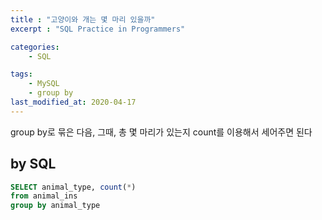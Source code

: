 ```yaml
---
title : "고양이와 개는 몇 마리 있을까"
excerpt : "SQL Practice in Programmers"

categories:
    - SQL

tags:
    - MySQL
    - group by
last_modified_at: 2020-04-17
---
```


group by로 묶은 다음, 그때, 총 몇 마리가 있는지 count를 이용해서 세어주면 된다

## by SQL

```sql
SELECT animal_type, count(*)
from animal_ins
group by animal_type
```